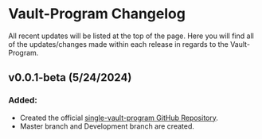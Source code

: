 # Vault-Program Changelog

All recent updates will be listed at the top of the page. Here you will find all of the updates/changes made within each release in regards to the Vault-Program.

## v0.0.1-beta (5/24/2024)
### Added:
* Created the official [single-vault-program GitHub Repository](https://github.com/EpicentralLabs/single-vault-program). 
* Master branch and Development branch are created. 